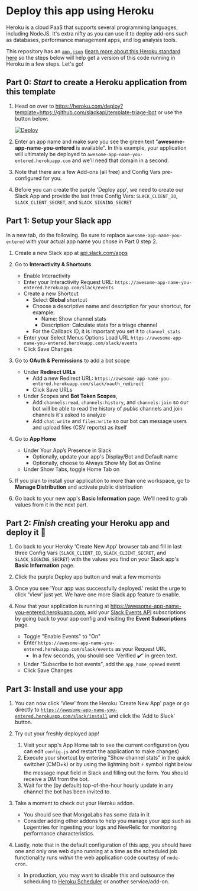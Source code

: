 # Deploy this app using Heroku

Heroku is a cloud PaaS that supports several programming languages, including NodeJS. It's extra nifty as you can use it to deploy add-ons such as databases, performance management apps, and log analysis tools.

This repository has an [`app.json`](../app.json) ([learn more about this Heroku standard here](https://devcenter.heroku.com/articles/heroku-button#creating-the-app-json-file) so the steps below will help get a version of this code running in Heroku in a few steps. Let's go!

## Part 0: _Start_ to create a Heroku application from this template

1. Head on over to https://heroku.com/deploy?template=https://github.com/slackapi/template-triage-bot or use the button below:
    
    [![Deploy](https://www.herokucdn.com/deploy/button.svg)](https://heroku.com/deploy?template=https://github.com/slackapi/template-triage-bot)


2. Enter an app name and  make sure you see the green text "**awesome-app-name-you-entered** is available". In this example, your application will ultimately be deployed to `awesome-app-name-you-entered.herokuapp.com` and we'll need that domain in a second. 

3. Note that there are a few Add-ons (all free) and Config Vars pre-configured for you.

4. Before you can create the purple 'Deploy app', we need to create our Slack App and provide the last three Config Vars: `SLACK_CLIENT_ID`, `SLACK_CLIENT_SECRET`, and `SLACK_SIGNING_SECRET`

## Part 1: Setup your Slack app 

In a new tab, do the following. Be sure to replace `awesome-app-name-you-entered` with your actual app name you chose in Part 0 step 2.

1. Create a new Slack app at [api.slack.com/apps](https://api.slack.com/apps)


2. Go to **Interactivity & Shortcuts** 
    - Enable Interactivity
    - Enter your Interactivity Request URL: `https://awesome-app-name-you-entered.herokuapp.com/slack/events`
    - Create a new Shortcut
      - Select **Global** shortcut
      - Choose a descriptive name and description for your shortcut, for example:
        - Name: Show channel stats
        - Description: Calculate stats for a triage channel
      - For the Callback ID, it is important you set it to `channel_stats`
    - Enter your Select Menus Options Load URL `https://awesome-app-name-you-entered.herokuapp.com/slack/events`
    - Click Save Changes


3. Go to **OAuth & Permissions** to add a bot scope
    - Under **Redirect URLs**
      - Add a new Redirect URL: `https://awesome-app-name-you-entered.herokuapp.com/slack/oauth_redirect`
      - Click Save URLs
    - Under Scopes and **Bot Token Scopes**, 
        - Add `channels:read`, `channels:history`, and `channels:join` so our bot will be able to read the history of _public_ channels and join channels it's asked to analyze
        - Add `chat:write` and `files:write` so our bot can message users and upload files (CSV reports) as itself

4. Go to **App Home** 
    - Under Your App’s Presence in Slack
      - Optionally, update your app's Display/Bot and Default name
      - Optionally, choose to Always Show My Bot as Online
    - Under Show Tabs, toggle Home Tab on

5. If you plan to install your application to more than one workspace, go to **Manage Distribution** and activate public distribution

6. Go back to your new app's **Basic Information** page. We'll need to grab values from it in the next part.

## Part 2: _Finish_ creating your Heroku app and deploy it 🚀

1. Go back to your Heroky 'Create New App' browser tab and fill in last three Config Vars (`SLACK_CLIENT_ID`, `SLACK_CLIENT_SECRET`, and `SLACK_SIGNING_SECRET`) with the values you find on your Slack app's **Basic Information** page.

2. Click the purple Deploy app button and wait a few moments

3. Once you see 'Your app was successfully deployed.' resist the urge to click 'View' just yet. We have one more Slack app feature to enable.

4. Now that your application is running at https://awesome-app-name-you-entered.herokuapp.com, add your [Slack Events API](https://api.slack.com/events-api) subscriptions by going back to your app config and visiting the **Event Subscriptions** page.
    - Toggle "Enable Events" to "On"
    - Enter `https://awesome-app-name-you-entered.herokuapp.com/slack/events` as your Request URL
      - In a few seconds, you should see 'Verified ✔️' in green text.
    - Under "Subscribe to bot events", add the `app_home_opened` event
    - Click Save Changes

## Part 3: Install and use your app

1. You can now click 'View' from the Heroku 'Create New App' page or go directly to  [`https://awesome-app-name-you-entered.herokuapp.com/slack/install`](https://awesome-app-name-you-entered.herokuapp.com/slack/install) and click the 'Add to Slack' button. 

2. Try out your freshly deployed app!
    1. Visit your app's App Home tab to see the current configuration (you can edit `config.js` and restart the application to make changes)
    2. Execute your shortcut by entering "Show channel stats" in the quick switcher (CMD+k) or by using the lightning bolt ⚡️ symbol right below the message input field in Slack and filling out the form. You should receive a DM from the bot.
    3. Wait for the (by default) top-of-the-hour hourly update in any channel the bot has been invited to.

3. Take a moment to check out your Heroku addon.
    - You should see that MongoLabs has some data in it
    - Consider adding other addons to help you manage your app such as Logentries for ingesting your logs and NewRelic for monitoring performance characteristics.

4. Lastly, note that in the default configuration of this app, you should have one and only one web dyno running at a time as the scheduled job functionality runs _within_ the web application code courtesy of `node-cron`.
    - In production, you may want to disable this and outsource the scheduling to [Heroku Scheduler](https://devcenter.heroku.com/articles/scheduler) or another service/add-on.